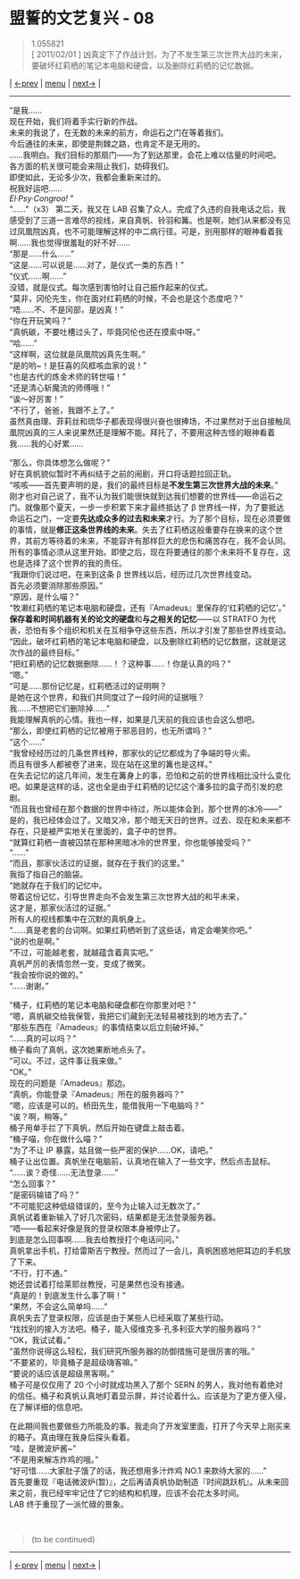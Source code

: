 # 盟誓的文艺复兴 - 08
> 1.055821  
> [ 2011/02/01 ] 凶真定下了作战计划，为了不发生第三次世界大战的未来，要破坏红莉栖的笔记本电脑和硬盘，以及删除红莉栖的记忆数据。  

| [←prev](./0129) | [menu](../) | [next→](./0131) |

---

“是我……  
 现在开始，我们将着手实行新的作战。  
 未来的我说了，在无数的未来的前方，命运石之门在等着我们。  
 今后通往的未来，即使是荆棘之路，也肯定不是无用的。  
 ……我明白。我们目标的那扇门——为了到达那里，会花上难以估量的时间吧。  
 各方面的机关很可能会来阻止我们，妨碍我们。  
 即使如此，无论多少次，我都会重新来过的。  
 祝我好运吧……  
 *El·Psy·Congroo!* ”  
“……”（x3）
第二天，我又在 LAB 召集了众人。完成了久违的自我电话之后，我感受到了三道一言难尽的视线，来自真帆、铃羽和篝。也是啊，她们从来都没有见过凤凰院凶真，也不可能理解这样的中二病行径。可是，别用那样的眼神看着我啊……我也觉得很羞耻的好不好……  
“那是……什么……”  
“这是……可以说是……对了，是仪式一类的东西！”  
“仪式……啊……”  
没错，就是仪式。每次感到害怕时让自己振作起来的仪式。  
“莫非，冈伦先生，你在面对红莉栖的时候，不会也是这个态度吧？”  
“唔……不、不是冈部，是凶真！”  
“你在开玩笑吗？”  
“真帆碳，不要吐槽过头了，毕竟冈伦也还在摸索中呀。”  
“哈……”  
“这样啊，这位就是凤凰院凶真先生啊。”  
“是的哟\~！是狂喜的风框咳血家的说！”  
“也是古代的炼金术师的转世喵！”  
“还是清心斩魔流的师傅哦！”  
“诶～好厉害！”  
“不行了，爸爸，我跟不上了。”  
虽然真由理、菲莉丝和琉华子都表现得很兴奋也很捧场，不过果然对于出自接触凤凰院凶真的三人来说果然还是理解不能。拜托了，不要用这种古怪的眼神看着我……我的心好累……  

“那么，你具体想怎么做呢？”  
好在真帆貌似暂时不再纠结于之前的闹剧，开口将话题拉回正轨。  
“咳咳——首先要声明的是，我们的最终目标是**不发生第三次世界大战的未来**。”  
刚才也对自己说了，我不认为我们能很快就到达我们想要的世界线——命运石之门。就像那个夏天，一步一步积累下来才最终抵达了 β 世界线一样，为了要抵达命运石之门，一定要**先达成众多的过去和未来**才行。为了那个目标，现在必须要做的事情，就是**修正这条世界线的未来**。失去了红莉栖这般重要存在换来的这个世界，其前方等待着的未来，不能容许有那样巨大的悲伤和痛苦存在，我不会认同。所有的事情必须从这里开始。即使之后，现在将要通往的那个未来将不复存在，这也是选择了这个世界的我的责任。  
“我跟你们说过吧，在来到这条 β 世界线以后，经历过几次世界线变动。  
 首先必须要消除那些原因。”  
“原因，是什么喵？”  
“牧濑红莉栖的笔记本电脑和硬盘，还有『Amadeus』里保存的‘红莉栖的记忆’。”  
**保存着和时间机器有关的论文的硬盘**和**与之相关的记忆**——以 STRATFO 为代表，恐怕有多个组织和机关在互相争夺这些东西，所以才引发了那些世界线变动。  
“因此，破坏红莉栖的笔记本电脑和硬盘，以及删除红莉栖的记忆数据，这就是这次作战的最终目标。”  
“把红莉栖的记忆数据删除……！？这种事……！你是认真的吗？”  
“嗯。”  
“可是……那份记忆是，红莉栖活过的证明啊？  
 是她在这个世界，和我们共同度过了一段时间的证据哦？  
 我……不想把它们删除掉……”  
我能理解真帆的心情。我也一样，如果是几天前的我应该也会这么想吧。  
“那么，即使红莉栖的记忆被用于邪恶目的，也无所谓吗？”  
“这个……”  
“我曾经经历过的几条世界线种，那家伙的记忆都成为了争端的导火索。  
 而且有很多人都被卷了进来，现在站在这里的篝也是这样。”  
 在失去记忆的这几年间，发生在篝身上的事，恐怕和之前的世界线相比没什么变化吧。如果是这样的话，这也全是由于红莉栖的记忆这个潘多拉的盒子而引发的悲剧。  
“而且我也曾经在那个数据的世界中待过，所以能体会到，那个世界的冰冷——”  
是的，我已经体会过了。又暗又冷，那个暗无天日的世界。过去、现在和未来都不存在，只是被严实地关在里面的，盒子中的世界。  
“就算红莉栖一直被囚禁在那种黑暗冰冷的世界里，你也能够接受吗？”  
“……”  
“而且，那家伙活过的证据，就存在于我们的这里。”  
我指了指自己的脑袋。  
“她就存在于我们的记忆中。  
 带着这份记忆，引导世界走向不会发生第三次世界大战的和平未来，  
 这才是，那家伙活过的证据。”  
所有人的视线都集中在沉默的真帆身上。  
“……真是老套的台词啊。如果红莉栖听到了这些话，肯定会嘲笑你吧。”  
“说的也是啊。”  
“不过，可能越老套，就越蕴含着真实吧。”  
真帆严厉的表情忽然一变，变成了微笑。  
“我会按你说的做的。”  
“……谢谢。”  

“桶子，红莉栖的笔记本电脑和硬盘都在你那里对吧？”  
“嗯，真帆碳交给我保管，我把它们藏到无法轻易被找到的地方去了。”  
“那些东西在『Amadeus』的事情结束以后立刻破坏掉。”  
“……真的可以吗？”  
桶子看向了真帆，这次她果断地点头了。  
“可以。不过，这件事让我来做。”  
“OK。”  
现在的问题是『Amadeus』那边。  
“真帆，你能登录『Amadeus』所在的服务器吗？”  
“嗯，应该是可以的。桥田先生，能借我用一下电脑吗？”  
“诶？啊，稍等。”  
桶子用单手拦了下真帆，然后开始在键盘上敲击着。  
“桶子喵，你在做什么喵？”  
“为了不让 IP 暴露，姑且做一些严密的保护……OK，请吧。”  
桶子让出位置。真帆坐在电脑前，认真地在输入了一些文字，然后点击鼠标。  
“……诶？奇怪……无法登录……”  
“怎么回事？”  
“是密码输错了吗？”  
“不可能犯这种低级错误的，至今为止输入过无数次了。”  
真帆试着重新输入了好几次密码，结果都是无法登录服务器。  
“唔——看起来好像是我的登录权限本身被停止了。  
 到底是怎么回事啊……我去给教授打个电话问问。”  
真帆拿出手机，打给雷斯吉宁教授。然而过了一会儿，真帆困惑地把耳边的手机放了下来。  
“不行，打不通。”  
她还尝试着打给莱耶丝教授，可是果然也没有接通。  
“真是的！到底发生什么事了啊！”  
“果然，不会这么简单吗……”  
真帆失去了登录权限，应该是由于某些人已经采取了某些行动。  
“找找别的接入方法吧。桶子，能入侵维克多·孔多利亚大学的服务器吗？”  
“OK，我试试看。”  
“虽然你说得这么轻松，我们研究所服务器的防御措施可是很厉害的哦。”  
“不要紧的，毕竟桶子是超级嗨客嘛。”  
“要说的话应该是超级黑客啊。”  
桶子可是仅仅用了 20 个小时就成功黑入了那个 SERN 的男人，我对他有着绝对的信任。桶子和真帆认真地盯着显示屏，并讨论着什么。应该是为了更方便入侵，在了解详细的信息吧。  

在此期间我也要做些力所能及的事。我走向了开发室里面，打开了今天早上刚买来的箱子。真由理在我身后探头看着。  
“哇，是微波炉酱\~”  
“不是用来解冻炸鸡的哦。”  
“好可惜……大家肚子饿了的话，我还想用多汁炸鸡 NO.1 来款待大家的……”  
首先要重现『电话微波炉(暂)』，之后再请真帆协助制造『时间跳跃机』。从未来回来之前，我已经牢牢记住了它的结构和机理，应该不会花太多时间。  
LAB 终于重现了一派忙碌的景象。  


<br/>

> (to be continued)
---

| [←prev](./0129) | [menu](../) | [next→](./0131) |
